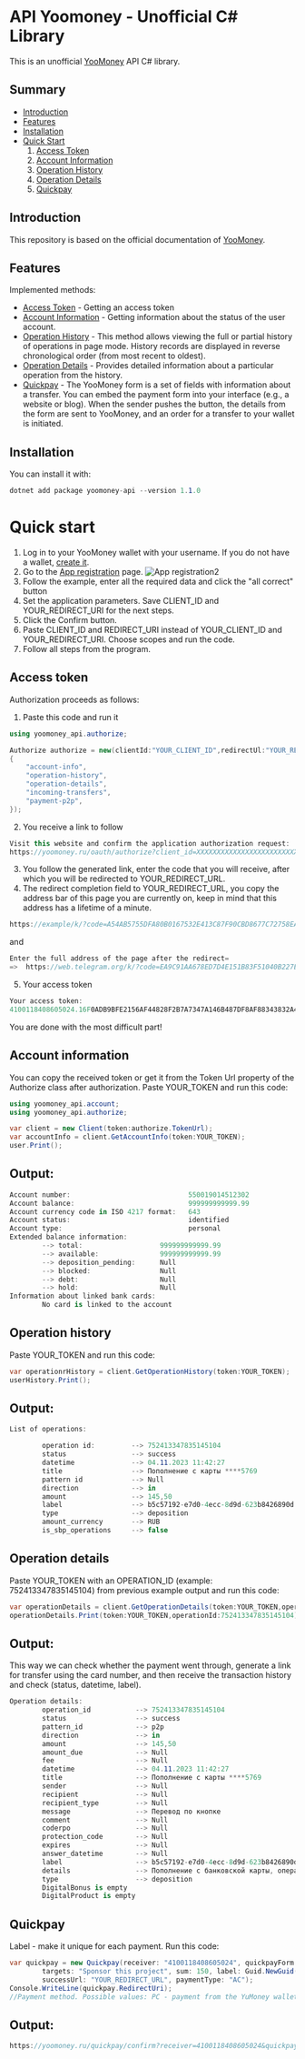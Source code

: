 # API Yoomoney - Unofficial C# Library
This is an unofficial [YooMoney](https://yoomoney.ru) API C# library.
## Summary
- [Introduction](#introduction)
- [Features](#features)
- [Installation](#installation)
- [Quick Start](#quick-start)
  1. [Access Token](#access-token)
  2. [Account Information](#account-information)
  3. [Operation History](#operation-history)
  4. [Operation Details](#operation-details)
  5. [Quickpay](#quickpay)
## Introduction
This repository is based on the official documentation of [YooMoney](https://yoomoney.ru/docs/wallet).
## Features

Implemented methods:

- [Access Token](#access-token) - Getting an access token
- [Account Information](#account-information) - Getting information about the status of the user account.
- [Operation History](#operation-history) - This method allows viewing the full or partial history of operations in page mode. History records are displayed in reverse chronological order (from most recent to oldest).
- [Operation Details](#operation-details) - Provides detailed information about a particular operation from the history.
- [Quickpay](#quickpay) - The YooMoney form is a set of fields with information about a transfer. You can embed the payment form into your interface (e.g., a website or blog). When the sender pushes the button, the details from the form are sent to YooMoney, and an order for a transfer to your wallet is initiated.
## Installation

You can install it with:

```csharp
dotnet add package yoomoney-api --version 1.1.0
```

# Quick start

1. Log in to your YooMoney wallet with your username. If you do not have a wallet, [create it](https://yoomoney.ru/reg).
2. Go to the [App registration](https://yoomoney.ru/myservices/new) page.
   ![App registration2](https://i.imgur.com/jroGrUL.png)
3. Follow the example, enter all the required data and click the "all correct" button   
4. Set the application parameters. Save CLIENT_ID and YOUR_REDIRECT_URI for the next steps.
5. Click the Confirm button.
6. Paste CLIENT_ID and REDIRECT_URI instead of YOUR_CLIENT_ID and YOUR_REDIRECT_URI. Choose scopes and run the code.
7. Follow all steps from the program.

## Access token
Authorization proceeds as follows:

1. Paste this code and run it
```csharp
using yoomoney_api.authorize;

Authorize authorize = new(clientId:"YOUR_CLIENT_ID",redirectUl:"YOUR_REDIRECT_URL",scope:new []
{
    "account-info",
    "operation-history",
    "operation-details",
    "incoming-transfers",
    "payment-p2p",
});
```
2. You receive a link to follow

```csharp
Visit this website and confirm the application authorization request:
https://yoomoney.ru/oauth/authorize?client_id=XXXXXXXXXXXXXXXXXXXXXXXXXX
``` 
3. You follow the generated link, enter the code that you will receive, after which you will be redirected to YOUR_REDIRECT_URL.
4. The redirect completion field to YOUR_REDIRECT_URL, you copy the address bar of this page you are currently on, keep in mind that this address has a lifetime of a minute.
```csharp
https://example/k/?code=A54AB5755DFA80B0167532E413C87F90CBD8677C72758EAAD6E7F1AAD341FEBEBAD7B3754D2A6E42101029C134E55CB55A382412D953497D9CE5FCC7F96FE47B92615B0167BA727E49DC81F21A36312FDF440CAD5A1813E9849167C5B7307661504D134A432DDB727FDA302E040326425F82D41F3237FCFD6A9A6DE3C904D4A1
```
  and 
```csharp
Enter the full address of the page after the redirect=
=>  https://web.telegram.org/k/?code=EA9C91AA678ED7D4E151B83F51040B227EA57D60BC9D26965C684C111645A1B256877608FF624AC68AFE770D8236B8DF3C344D6AE9D0F74131B203E2D0FA9D2B31683F9E6778CC18505EBC9E5949710BC2CD079F3152101AD4AA3D78378C2E9AA1F96993AFB24526788D2CB178E0E22ADF3198FEFD38C95A3053780C73464D8F
```
5. Your access token
```csharp
Your access token:
4100118408605024.16F0ADB9BFE2156AF44828F2B7A7347A146B487DF8AF88343832A44F39691B888E3FFAEFE6087AD8F8C425809360F712E8A9BE9C1EC0B1906A967413A8FD66A132D786C4097D8EA4D60F086666FDABEF0FD89EFDCFB29CA4936A10E7F89463C337DED49799349B0D3A8581F7D7434A0938F3E0A9E75256752C4A78484630762A
```
You are done with the most difficult part!

## Account information
You can copy the received token or get it from the Token Url property of the Authorize class after authorization.
Paste YOUR_TOKEN and run this code:

```csharp
using yoomoney_api.account;
using yoomoney_api.authorize;

var client = new Client(token:authorize.TokenUrl);
var accountInfo = client.GetAccountInfo(token:YOUR_TOKEN);
user.Print();
```
## Output:
``` csharp
Account number:                             550019014512302
Account balance:                            999999999999.99
Account currency code in ISO 4217 format:   643
Account status:                             identified
Account type:                               personal
Extended balance information:
        --> total:                   999999999999.99
        --> available:               999999999999.99
        --> deposition_pending:      Null
        --> blocked:                 Null
        --> debt:                    Null
        --> hold:                    Null
Information about linked bank cards:
        No card is linked to the account
```

## Operation history
Paste YOUR_TOKEN and run this code:

```csharp
var operationrHistory = client.GetOperationHistory(token:YOUR_TOKEN);
userHistory.Print();
```
## Output:
```csharp
List of operations:

        operation id:         --> 752413347835145104
        status                --> success
        datetime              --> 04.11.2023 11:42:27
        title                 --> Пополнение с карты ****5769
        pattern id            --> Null
        direction             --> in
        amount                --> 145,50
        label                 --> b5c57192-e7d0-4ecc-8d9d-623b8426890d
        type                  --> deposition
        amount_currency       --> RUB
        is_sbp_operations     --> false
```

## Operation details
Paste YOUR_TOKEN with an OPERATION_ID (example: 752413347835145104) from previous example output and run this code:
```csharp
var operationDetails = client.GetOperationDetails(token:YOUR_TOKEN,operationId:operationId);
operationDetails.Print(token:YOUR_TOKEN,operationId:752413347835145104);
```

## Output:
This way we can check whether the payment went through, generate a link for transfer using the card number, and then receive the transaction history and check (status, datetime, label).
```csharp
Operation details:
        operation_id           --> 752413347835145104
        status                 --> success
        pattern_id             --> p2p
        direction              --> in
        amount                 --> 145,50
        amount_due             --> Null
        fee                    --> Null
        datetime               --> 04.11.2023 11:42:27
        title                  --> Пополнение с карты ****5769
        sender                 --> Null
        recipient              --> Null
        recipient_type         --> Null
        message                --> Перевод по кнопке
        comment                --> Null
        coderpo                --> Null
        protection_code        --> Null
        expires                --> Null
        answer_datetime        --> Null
        label                  --> b5c57192-e7d0-4ecc-8d9d-623b8426890d
        details                --> Пополнение с банковской карты, операция №2cd841d2-0011-5000-a000-1c1da48c5f72.Банковская карта: ****5769.
        type                   --> deposition
        DigitalBonus is empty
        DigitalProduct is empty
```

## Quickpay
Label - make it unique for each payment.
Run this code:
```csharp
var quickpay = new Quickpay(receiver: "4100118408605024", quickpayForm: "shop",
        targets: "Sponsor this project", sum: 150, label: Guid.NewGuid().ToString(),
        successUrl: "YOUR_REDIRECT_URL", paymentType: "AC");
Console.WriteLine(quickpay.RedirectUri);
//Payment method. Possible values: PC - payment from the YuMoney wallet; AC - from a bank card.
```
## Output:
```csharp
https://yoomoney.ru/quickpay/confirm?receiver=4100118408605024&quickpay-form=shop&targets=Premium%20rate&paymentType=AC&sum=150&label=e7db8012-53ee-4a1a-afa6-b448232116e7
```
